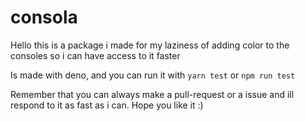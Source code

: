 # consola
Hello this is a package i made for my laziness of adding color to the consoles so i can have access to it faster

Is made with deno, and you can run it with `yarn test` or `npm run test`

Remember that you can always make a pull-request or a issue and ill respond to it as fast as i can.
Hope you like it :)
